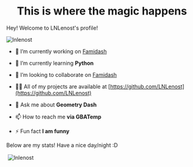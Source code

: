 <h1 align="center">This is where the magic happens</h3>

Hey! Welcome to LNLenost's profile!

<p align="left"> <img src="https://komarev.com/ghpvc/?username=lnlenost&label=Profile%20views&color=0e75b6&style=flat" alt="lnlenost" /> </p>

<!--<p align="left"> <a href="https://github.com/ryo-ma/github-profile-trophy"><img src="https://github-profile-trophy.vercel.app/?username=lnlenost" alt="lnlenost" /></a> </p>-->

- 🔭 I’m currently working on [Famidash](https://github.com/famidash/famidash)

- 🌱 I’m currently learning **Python**

- 👯 I’m looking to collaborate on [Famidash](https://github.com/famidash/famidash)

- 👨‍💻 All of my projects are available at [https://github.com/LNLenost](https://github.com/LNLenost)

- 💬 Ask me about **Geometry Dash**

- 📫 How to reach me **via GBATemp**

- ⚡ Fun fact **I am funny**

Below are my stats! Have a nice day/night :D
<p>&nbsp;<img align="center" src="https://github-readme-stats.vercel.app/api?username=lnlenost&show_icons=true&locale=en" alt="lnlenost" /></p>
